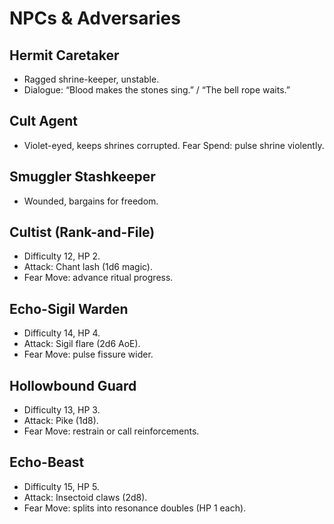 # NPCs & Adversaries

## Hermit Caretaker
- Ragged shrine-keeper, unstable.  
- Dialogue: “Blood makes the stones sing.” / “The bell rope waits.”

## Cult Agent
- Violet-eyed, keeps shrines corrupted. Fear Spend: pulse shrine violently.

## Smuggler Stashkeeper
- Wounded, bargains for freedom.

## Cultist (Rank-and-File)
- Difficulty 12, HP 2.  
- Attack: Chant lash (1d6 magic).  
- Fear Move: advance ritual progress.

## Echo-Sigil Warden
- Difficulty 14, HP 4.  
- Attack: Sigil flare (2d6 AoE).  
- Fear Move: pulse fissure wider.

## Hollowbound Guard
- Difficulty 13, HP 3.  
- Attack: Pike (1d8).  
- Fear Move: restrain or call reinforcements.

## Echo-Beast
- Difficulty 15, HP 5.  
- Attack: Insectoid claws (2d8).  
- Fear Move: splits into resonance doubles (HP 1 each).
